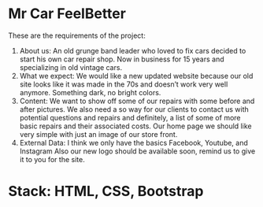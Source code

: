 # Mr Car FeelBetter
These are the requirements of the project:
1. About us:
An old grunge band leader who loved to fix cars decided to start his own car repair shop. Now
in business for 15 years and specializing in old vintage cars.
2. What we expect:
We would like a new updated website because our old site looks like it was made in the 70s
and doesn’t work very well anymore. Something dark, no bright colors.
3. Content:
We want to show off some of our repairs with some before and after pictures. We also need a
so way for our clients to contact us with potential questions and repairs and definitely, a list of
some of more basic repairs and their associated costs. Our home page we should like very
simple with just an image of our store front.
4. External Data:
I think we only have the basics Facebook, Youtube, and Instagram
Also our new logo should be available soon, remind us to give it to you for the site.

# Stack: HTML, CSS, Bootstrap
